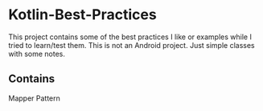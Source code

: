 # Kotlin-Best-Practices

This project contains some of the best practices I like or examples while I tried to learn/test them. This is not an Android project. Just simple classes with some notes.

Contains
-
Mapper Pattern
